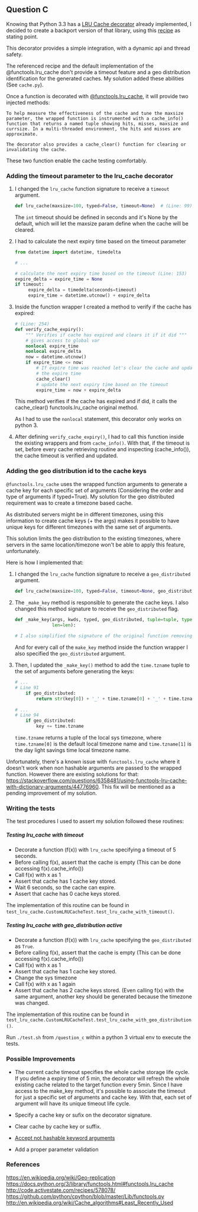 

## Question C 

Knowing that Python 3.3 has a [LRU Cache decorator](https://docs.python.org/3/library/functools.html#functools.lru_cache) already implemented, 
I decided to create a backport version of that library, using this [recipe](http://code.activestate.com/recipes/578078/) as stating point.

This decorator provides a simple integration, with a dynamic api and thread safety.

The referenced recipe and the default implementation of the @functools.lru_cache don't provide a timeout feature and a geo distribution 
identification for the generated caches. My solution added these abilities (See `cache.py`).

Once a function is decorated with [@functools.lru_cache](https://github.com/python/cpython/blob/master/Lib/functools.py), it will provide two injected methods:

```
To help measure the effectiveness of the cache and tune the maxsize parameter, the wrapped function is instrumented with a cache_info() function that returns a named tuple showing hits, misses, maxsize and currsize. In a multi-threaded environment, the hits and misses are approximate.

The decorator also provides a cache_clear() function for clearing or invalidating the cache.
```

These two function enable the cache testing comfortably.

### Adding the timeout parameter to the lru_cache decorator

1. I changed the `lru_cache` function signature to receive a `timeout` argument.

    ```python
    def lru_cache(maxsize=100, typed=False, timeout=None)  # (Line: 99)
    ```
    
    The `int` timeout should be defined in seconds and it's None by the default,
    which will let the maxsize param define when the cache will be cleared.
    
2. I had to calculate the next expiry time based on the timeout parameter

    ```python
    from datetime import datetime, timedelta
    
    # ...
    
    # calculate the next expiry time based on the timeout (Line: 153)
    expire_delta = expire_time = None
    if timeout:
         expire_delta = timedelta(seconds=timeout)
         expire_time = datetime.utcnow() + expire_delta
    ```
3. Inside the function wrapper I created a method to verify if the cache has
expired:

    ```python
    # (Line: 254)
    def verify_cache_expiry():
        """ Verifies if cache has expired and clears it if it did """
        # gives access to global var
        nonlocal expire_time
        nonlocal expire_delta
        now = datetime.utcnow()
        if expire_time <= now:
            # If expire time was reached let's clear the cache and update
            # the expire time
            cache_clear()
            # update the next expiry time based on the timeout
            expire_time = now + expire_delta
    ```
    
    This method verifies if the cache has expired and if did, it calls the 
    cache_clear() functools.lru_cache original method.

    As I had to use the `nonlocal` statement, this decorator only works on python 3. 

4. After defining `verify_cache_expiry()`, I had to call this function inside the existing
wrappers and from `cache_info()`. With that, if the timeout is set, before every cache 
retrieving routine and inspecting (cache_info()), the cache timeout is verified and 
updated.


### Adding the geo distribution id to the cache keys

`@functools.lru_cache` uses the wrapped function arguments to generate a cache 
key for each specific set of arguments (Considering the order and type of arguments if typed=True).
My solution for the geo distributed requirement was to create a timezone based cache. 

As distributed servers might be in different timezones, using this information to
create cache keys (+ the args) makes it possible to have unique keys for different
timezones with the same set of arguments.

This solution limits the geo distribution to the existing timezones, where servers
in the same location/timezone won't be able to apply this feature, unfortunately.


Here is how I implemented that:


1. I changed the `lru_cache` function signature to receive a `geo_distributed` argument.

    ```python
    def lru_cache(maxsize=100, typed=False, timeout=None, geo_distributed=False)
    ```
    
2. The `_make_key` method is responsible to generate the cache keys. I also changed this
method signature to receive the `geo_distributed` flag.

    ```python
    def _make_key(args, kwds, typed, geo_distributed, tuple=tuple, type=type,
                  len=len):
                  
    # I also simplified the signature of the original function removing parameters I don't need
    
    ```
    
    And for every call of the `make_key` method inside the function wrapper I also 
    specified the `geo_distributed` argument. 

3. Then, I updated the `_make_key()` method to add the `time.tzname` tuple to the set of arguments
before generating the keys:
    
    ```python
    # ...
    # Line 91
        if geo_distributed:
            return str(key[0]) + '_' + time.tzname[0] + '_' + time.tzname[1]
            
    # ...
    # Line 94
        if geo_distributed:
            key += time.tzname
    ```
    
    `time.tzname` returns a tuple of the local sys timezone, where `time.tzname[0]` is
    the default local timezone name and `time.tzname[1]` is the day light savings time local
    timezone name.

Unfortunately, there's a known issue with `functools.lru_cache` where it doesn't work
when non hashable arguments are passed to the wrapped function.
However there are existing solutions for that: https://stackoverflow.com/questions/6358481/using-functools-lru-cache-with-dictionary-arguments/44776960.
This fix will be mentioned as a pending improvement of my solution.


### Writing the tests

The test procedures I used to assert my solution followed these routines:

##### Testing lru_cache with timeout

- Decorate a function (f(x)) with `lru_cache` specifying a timeout of 5 seconds.
- Before calling f(x), assert that the cache is empty (This can be done accessing f(x).cache_info())
- Call f(x) with x as 1
- Assert that cache has 1 cache key stored.
- Wait 6 seconds, so the cache can expire.
- Assert that cache has 0 cache keys stored.

The implementation of this routine can be found in `test_lru_cache.CustomLRUCacheTest.test_lru_cache_with_timeout()`.

##### Testing lru_cache with geo_distribution active

- Decorate a function (f(x)) with `lru_cache` specifying the `geo_distributed` as `True`.
- Before calling f(x), assert that the cache is empty (This can be done accessing f(x).cache_info())
- Call f(x) with x as 1
- Assert that cache has 1 cache key stored.
- Change the sys timezone
- Call f(x) with x as 1 again
- Assert that cache has 2 cache keys stored. (Even calling f(x) with the same argument, another key should
be generated because the timezone was changed.

The implementation of this routine can be found in `test_lru_cache.CustomLRUCacheTest.test_lru_cache_with_geo_distribution()`.

Run `./test.sh` from `/question_c` within a python 3 virtual env to execute the tests.

### Possible Improvements


- The current cache timeout specifies the whole cache storage life cycle.
If you define a expiry time of 5 min, the decorator will refresh the whole existing
cache related to the target function every 5min. Since I have access to the make_key 
method, it's possible to associate the timeout for just a specific set of arguments and cache key.
With that, each set of argument will have its unique timeout life cycle.

- Specify a cache key or sufix on the decorator signature.

- Clear cache by cache key or suffix.

- [Accept not hashable keyword arguments](https://stackoverflow.com/questions/6358481/using-functools-lru-cache-with-dictionary-arguments/44776960)

- Add a proper parameter validation


### References

https://en.wikipedia.org/wiki/Geo-replication
https://docs.python.org/3/library/functools.html#functools.lru_cache
http://code.activestate.com/recipes/578078/
https://github.com/python/cpython/blob/master/Lib/functools.py
http://en.wikipedia.org/wiki/Cache_algorithms#Least_Recently_Used


